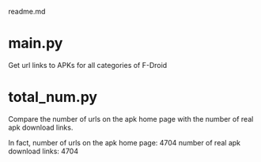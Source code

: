 readme.md

# main.py
Get url links to APKs for all categories of F-Droid

# total_num.py
Compare the number of urls on the apk home page with the number of real apk download links.

In fact, 
number of urls on the apk home page: 4704
number of real apk download links: 4704